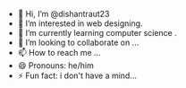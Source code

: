 - 👋 Hi, I’m @dishantraut23
- 👀 I’m interested in web designing.
- 🌱 I’m currently learning computer science .
- 💞️ I’m looking to collaborate on ...
- 📫 How to reach me ...
- 😄 Pronouns: he/him
- ⚡ Fun fact: i don't have a mind...

<!---
dishantraut23/dishantraut23 is a ✨ special ✨ repository because its `README.md` (this file) appears on your GitHub profile.
You can click the Preview link to take a look at your changes.
--->
